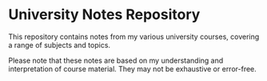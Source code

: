 # University Notes Repository

This repository contains notes from my various university courses, covering a range of subjects and topics. 

Please note that these notes are based on my understanding and interpretation of course material. They may not be exhaustive or error-free.

